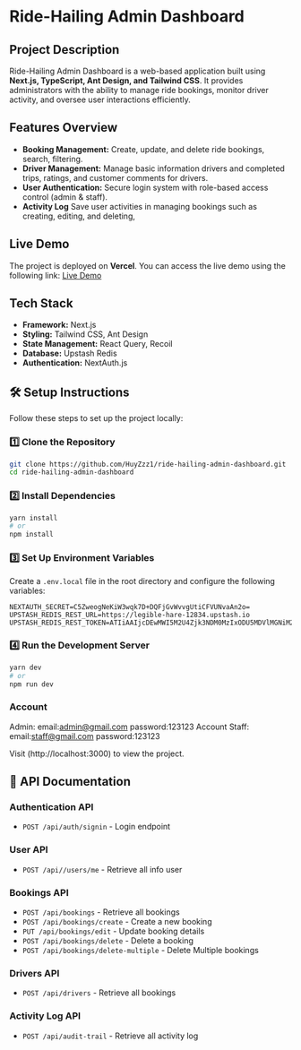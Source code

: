 # Ride-Hailing Admin Dashboard

## Project Description

Ride-Hailing Admin Dashboard is a web-based application built using **Next.js, TypeScript, Ant Design, and Tailwind CSS**. It provides administrators with the ability to manage ride bookings, monitor driver activity, and oversee user interactions efficiently.

## Features Overview

- **Booking Management:** Create, update, and delete ride bookings, search, filtering.
- **Driver Management:** Manage basic information drivers and completed trips, ratings, and customer comments for drivers.
- **User Authentication:** Secure login system with role-based access control (admin & staff).
- **Activity Log** Save user activities in managing bookings such as creating, editing, and deleting,

## Live Demo

The project is deployed on **Vercel**. You can access the live demo using the following link: [Live Demo](https://ride-hailing-admin-dashboard-beta.vercel.app/)

## Tech Stack

- **Framework:** Next.js
- **Styling:** Tailwind CSS, Ant Design
- **State Management:** React Query, Recoil
- **Database:** Upstash Redis
- **Authentication:** NextAuth.js

## 🛠 Setup Instructions

Follow these steps to set up the project locally:

### 1️⃣ Clone the Repository

```bash
git clone https://github.com/HuyZzz1/ride-hailing-admin-dashboard.git
cd ride-hailing-admin-dashboard
```

### 2️⃣ Install Dependencies

```bash
yarn install
# or
npm install
```

### 3️⃣ Set Up Environment Variables

Create a `.env.local` file in the root directory and configure the following variables:

```
NEXTAUTH_SECRET=C5ZweogNeKiW3wqk7D+DQFjGvWvvgUtiCFVUNvaAn2o=
UPSTASH_REDIS_REST_URL=https://legible-hare-12834.upstash.io
UPSTASH_REDIS_REST_TOKEN=ATIiAAIjcDEwMWI5M2U4Zjk3NDM0MzIxODU5MDVlMGNiM2RjMzE1Y3AxMA
```

### 4️⃣ Run the Development Server

```bash
yarn dev
# or
npm run dev
```

###  Account

Admin: email:admin@gmail.com  password:123123
Account Staff: email:staff@gmail.com  password:123123

Visit (http://localhost:3000) to view the project.

## 📜 API Documentation

### Authentication API

- `POST /api/auth/signin` - Login endpoint

### User API

- `POST /api//users/me` - Retrieve all info user

### Bookings API

- `POST /api/bookings` - Retrieve all bookings
- `POST /api/bookings/create` - Create a new booking
- `PUT /api/bookings/edit` - Update booking details
- `POST /api/bookings/delete` - Delete a booking
- `POST /api/bookings/delete-multiple` - Delete Multiple bookings

### Drivers API

- `POST /api/drivers` - Retrieve all bookings

### Activity Log API

- `POST /api/audit-trail` - Retrieve all activity log
